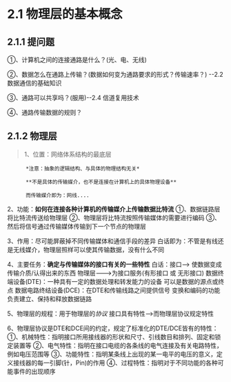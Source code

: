 # 2.1 物理层的基本概念

## 2.1.1 提问题
  ①、计算机之间的连接通路是什么？(光、电、无线)
  
  ②、数据怎么在通路上传输？(数据如何变为通路要求的形式？传输速率？) --2.2 数据通信的基础知识
  
  ③、通路可以共享吗？(服用)--2.4 信道复用技术
  
  ④、通路传输数据的规则？
  
## 2.1.2 物理层
> 1、位置：网络体系结构的最底层

          *注意：抽象的逻辑结构、与具体的物理结构无关*

          **不是具体的传输媒介，也不是连接在计算机上的具体物理设备**

          而传输媒介即为：网线....
   
  2、功能：**如何在连接各种计算机的传输媒介上传输数据比特流**
          ①、数据链路层将比特流传送给物理层
          ②、物理层将比特流按照传输媒体的需要进行编码
          ③、然后将信号通过传输媒体传输到下一个节点的物理层
  
  3、作用：尽可能屏蔽掉不同传输媒体和通信手段的差异
           白话即为：不管是有线还是无线媒介，物理层照样可以使其传输数据，没有什么不同
  
  4、主要任务：**确定与传输媒体的接口有关的一些特性**
              白话：接口--> 使数据变成传输介质/认得出来的东西
                    物理层--->为接口服务(有形接口 或 无形接口)
              数据终端设备(DTE)：一种具有一定的数据处理和转发能力的设备
                                可以是数据的源点或终点
              数据电路终结设备(DCE)：在DTE和传输线路之间提供信号
                                    变换和编码的功能
                                    负责建立、保持和释放数据链路
              
  5、物理层的规程：用于物理层的*协议*
                  接口具有特性-->而物理层协议规定特性
                  
  6、物理层协议是DTE和DCE间的约定，规定了标准化的DTE/DCE皆有的特性：
        ①、机械特性：指明接口所用接线器的形状和尺寸、引线数目和排列、固定和锁定装置等
        ②、电气特性：指明在接口电缆的各条线的电气连接及有关电路特性，例如电压范围等
        ③、功能特性：指明某条线上出现的某一电平的电压的意义，定义接线器的每一引脚(针，Pin)的作用
        ④、过程特性：指明对于不同功能的各种可能事件的出现顺序
  
  
  
  
  
  
  
  
  
  
  
  
  
  
